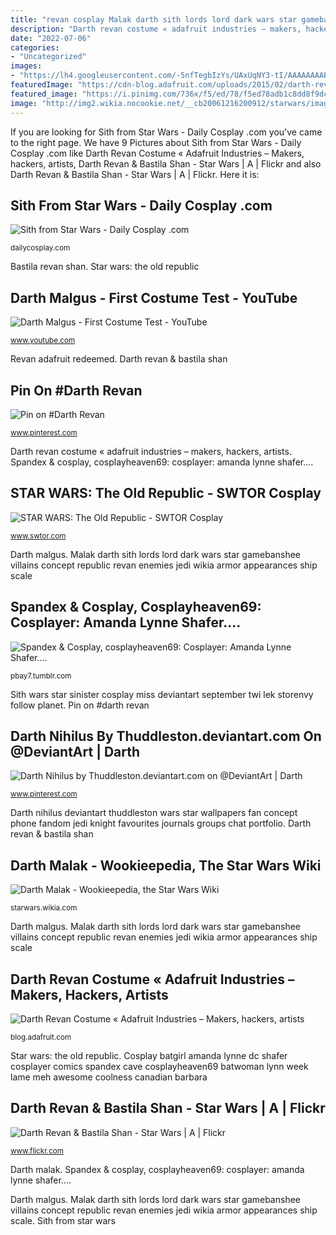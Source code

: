 ```yaml
---
title: "revan cosplay Malak darth sith lords lord dark wars star gamebanshee villains concept republic revan enemies jedi wikia armor appearances ship scale"
description: "Darth revan costume « adafruit industries – makers, hackers, artists"
date: "2022-07-06"
categories:
- "Uncategorized"
images:
- "https://lh4.googleusercontent.com/-5nfTegbIzYs/UAxUqNY3-tI/AAAAAAAABkg/KNRZPTSlrHo/s640/557067_488210834526307_526865964_n.jpg"
featuredImage: "https://cdn-blog.adafruit.com/uploads/2015/02/darth-revan-costume-1.jpg"
featured_image: "https://i.pinimg.com/736x/f5/ed/78/f5ed78adb1c8dd8f9dccb1bdc245e09b.jpg"
image: "http://img2.wikia.nocookie.net/__cb20061216200912/starwars/images/3/30/Malakconcept.jpg"
---
```


If you are looking for Sith from Star Wars - Daily Cosplay .com you've came to the right page. We have 9 Pictures about Sith from Star Wars - Daily Cosplay .com like Darth Revan Costume « Adafruit Industries – Makers, hackers, artists, Darth Revan &amp; Bastila Shan - Star Wars | A | Flickr and also Darth Revan &amp; Bastila Shan - Star Wars | A | Flickr. Here it is:

## Sith From Star Wars - Daily Cosplay .com

![Sith from Star Wars - Daily Cosplay .com](http://dailycosplay.com/2015/September/11d.jpg "Darth nihilus by thuddleston.deviantart.com on @deviantart")

<small>dailycosplay.com</small>

Bastila revan shan. Star wars: the old republic

## Darth Malgus - First Costume Test - YouTube

![Darth Malgus - First Costume Test - YouTube](https://i.ytimg.com/vi/O9xnf9nz1qk/maxresdefault.jpg "Sith wars star sinister cosplay miss deviantart september twi lek storenvy follow planet")

<small>www.youtube.com</small>

Revan adafruit redeemed. Darth revan &amp; bastila shan

## Pin On #Darth Revan

![Pin on #Darth Revan](https://i.pinimg.com/736x/f5/ed/78/f5ed78adb1c8dd8f9dccb1bdc245e09b.jpg "Spandex &amp; cosplay, cosplayheaven69: cosplayer: amanda lynne shafer....")

<small>www.pinterest.com</small>

Darth revan costume « adafruit industries – makers, hackers, artists. Spandex &amp; cosplay, cosplayheaven69: cosplayer: amanda lynne shafer....

## STAR WARS: The Old Republic - SWTOR Cosplay

![STAR WARS: The Old Republic - SWTOR Cosplay](https://lh4.googleusercontent.com/-5nfTegbIzYs/UAxUqNY3-tI/AAAAAAAABkg/KNRZPTSlrHo/s640/557067_488210834526307_526865964_n.jpg "Darth nihilus by thuddleston.deviantart.com on @deviantart")

<small>www.swtor.com</small>

Darth malgus. Malak darth sith lords lord dark wars star gamebanshee villains concept republic revan enemies jedi wikia armor appearances ship scale

## Spandex &amp; Cosplay, Cosplayheaven69: Cosplayer: Amanda Lynne Shafer....

![Spandex &amp; Cosplay, cosplayheaven69: Cosplayer: Amanda Lynne Shafer....](https://66.media.tumblr.com/cb8a38b47490f6b2d3f4e71556c41240/tumblr_onxddvH0zz1u0a219o1_1280.jpg "Sith from star wars")

<small>pbay7.tumblr.com</small>

Sith wars star sinister cosplay miss deviantart september twi lek storenvy follow planet. Pin on #darth revan

## Darth Nihilus By Thuddleston.deviantart.com On @DeviantArt | Darth

![Darth Nihilus by Thuddleston.deviantart.com on @DeviantArt | Darth](https://i.pinimg.com/originals/7b/07/ce/7b07cee380e636164bacf805853960da.jpg "Darth nihilus by thuddleston.deviantart.com on @deviantart")

<small>www.pinterest.com</small>

Darth nihilus deviantart thuddleston wars star wallpapers fan concept phone fandom jedi knight favourites journals groups chat portfolio. Darth revan &amp; bastila shan

## Darth Malak - Wookieepedia, The Star Wars Wiki

![Darth Malak - Wookieepedia, the Star Wars Wiki](http://img2.wikia.nocookie.net/__cb20061216200912/starwars/images/3/30/Malakconcept.jpg "Darth revan costume « adafruit industries – makers, hackers, artists")

<small>starwars.wikia.com</small>

Darth malgus. Malak darth sith lords lord dark wars star gamebanshee villains concept republic revan enemies jedi wikia armor appearances ship scale

## Darth Revan Costume « Adafruit Industries – Makers, Hackers, Artists

![Darth Revan Costume « Adafruit Industries – Makers, hackers, artists](https://cdn-blog.adafruit.com/uploads/2015/02/darth-revan-costume-1.jpg "Star wars: the old republic")

<small>blog.adafruit.com</small>

Star wars: the old republic. Cosplay batgirl amanda lynne dc shafer cosplayer comics spandex cave cosplayheaven69 batwoman lynn week lame meh awesome coolness canadian barbara

## Darth Revan &amp; Bastila Shan - Star Wars | A | Flickr

![Darth Revan &amp; Bastila Shan - Star Wars | A | Flickr](https://live.staticflickr.com/5691/22060253873_00b6b10e57_b.jpg "Cosplay batgirl amanda lynne dc shafer cosplayer comics spandex cave cosplayheaven69 batwoman lynn week lame meh awesome coolness canadian barbara")

<small>www.flickr.com</small>

Darth malak. Spandex &amp; cosplay, cosplayheaven69: cosplayer: amanda lynne shafer....

Darth malgus. Malak darth sith lords lord dark wars star gamebanshee villains concept republic revan enemies jedi wikia armor appearances ship scale. Sith from star wars
